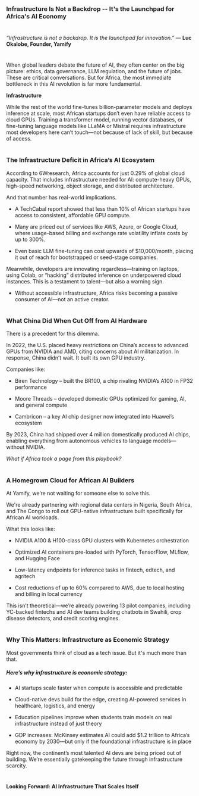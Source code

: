 ### Infrastructure Is Not a Backdrop -- It's the Launchpad for Africa's AI Economy 
#

*“Infrastructure is not a backdrop. It is the launchpad for innovation.”*
— **Luc Okalobe, Founder, Yamify**
#

When global leaders debate the future of AI, they often center on the big picture: ethics, data governance, LLM regulation, and the future of jobs. These are critical conversations. But for Africa, the most immediate bottleneck in this AI revolution is far more fundamental.

**Infrastructure**

While the rest of the world fine-tunes billion-parameter models and deploys inference at scale, most African startups don’t even have reliable access to cloud GPUs. Training a transformer model, running vector databases, or fine-tuning language models like LLaMA or Mistral requires infrastructure most developers here can’t touch—not because of lack of skill, but because of access.
#

### The Infrastructure Deficit in Africa’s AI Ecosystem

According to 6Wresearch, Africa accounts for just 0.29% of global cloud capacity. That includes infrastructure needed for AI: compute-heavy GPUs, high-speed networking, object storage, and distributed architecture.

And that number has real-world implications.

- A TechCabal report showed that less than 10% of African startups have access to consistent, affordable GPU compute.

- Many are priced out of services like AWS, Azure, or Google Cloud, where usage-based billing and exchange rate volatility inflate costs by up to 300%.

- Even basic LLM fine-tuning can cost upwards of $10,000/month, placing it out of reach for bootstrapped or seed-stage companies.

Meanwhile, developers are innovating regardless—training on laptops, using Colab, or “hacking” distributed inference on underpowered cloud instances. This is a testament to talent—but also a warning sign.

- Without accessible infrastructure, Africa risks becoming a passive consumer of AI—not an active creator.
#

### What China Did When Cut Off from AI Hardware

There is a precedent for this dilemma.

In 2022, the U.S. placed heavy restrictions on China’s access to advanced GPUs from NVIDIA and AMD, citing concerns about AI militarization. In response, China didn’t wait. It built its own GPU industry.

Companies like:

- Biren Technology – built the BR100, a chip rivaling NVIDIA’s A100 in FP32 performance

- Moore Threads – developed domestic GPUs optimized for gaming, AI, and general compute

- Cambricon – a key AI chip designer now integrated into Huawei’s ecosystem

By 2023, China had shipped over 4 million domestically produced AI chips, enabling everything from autonomous vehicles to language models—without NVIDIA.

*What if Africa took a page from this playbook?*
#

### A Homegrown Cloud for African AI Builders

At Yamify, we’re not waiting for someone else to solve this.

We're already partnering with regional data centers in Nigeria, South Africa, and The Congo to roll out GPU-native infrastructure built specifically for African AI workloads.

What this looks like:

- NVIDIA A100 & H100-class GPU clusters with Kubernetes orchestration

- Optimized AI containers pre-loaded with PyTorch, TensorFlow, MLflow, and Hugging Face

- Low-latency endpoints for inference tasks in fintech, edtech, and agritech

- Cost reductions of up to 60% compared to AWS, due to local hosting and billing in local currency

This isn’t theoretical—we’re already powering 13 pilot companies, including YC-backed fintechs and AI dev teams building chatbots in Swahili, crop disease detectors, and credit scoring engines.
#

### Why This Matters: Infrastructure as Economic Strategy

Most governments think of cloud as a tech issue. But it's much more than that.

##### Here’s why infrastructure is economic strategy: 

- AI startups scale faster when compute is accessible and predictable

- Cloud-native devs build for the edge, creating AI-powered services in healthcare, logistics, and energy

- Education pipelines improve when students train models on real infrastructure instead of just theory

- GDP increases: McKinsey estimates AI could add $1.2 trillion to Africa’s economy by 2030—but only if the foundational infrastructure is in place

Right now, the continent’s most talented AI devs are being priced out of building. We’re essentially gatekeeping the future through infrastructure scarcity.
#

#### Looking Forward: AI Infrastructure That Scales Itself


